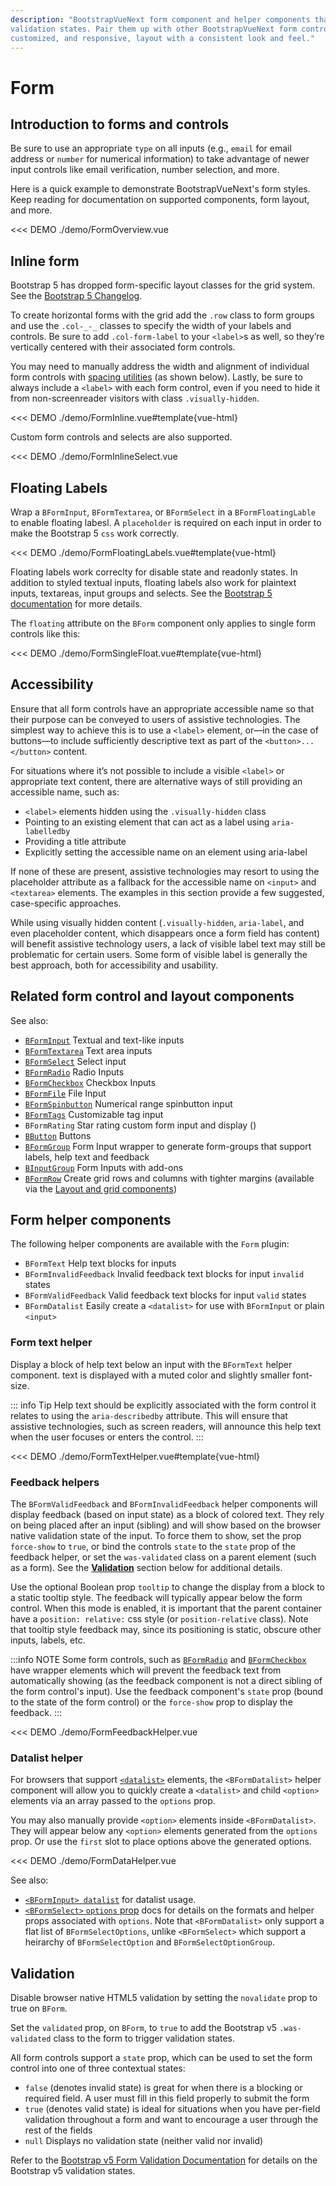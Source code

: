 ```yaml
---
description: "BootstrapVueNext form component and helper components that optionally support inline form styles and
validation states. Pair them up with other BootstrapVueNext form control components for an easy
customized, and responsive, layout with a consistent look and feel."
---
```


# Form

<PageHeader />

## Introduction to forms and controls

Be sure to use an appropriate `type` on all inputs (e.g., `email` for email address or `number` for
numerical information) to take advantage of newer input controls like email verification, number
selection, and more.

Here is a quick example to demonstrate BootstrapVueNext's form styles. Keep reading for documentation on
supported components, form layout, and more.

<<< DEMO ./demo/FormOverview.vue

## Inline form

Bootstrap 5 has dropped form-specific layout classes for the grid system. See the
[Bootstrap 5 Changelog](https://getbootstrap.com/docs/5.3/migration/#forms).

To create horizontal forms with the grid add the `.row` class to form groups and use the `.col-_-_` classes
to specify the width of your labels and controls. Be sure to add `.col-form-label` to your `<label>`s as well,
so they’re vertically centered with their associated form controls.

You may need to manually address the width and alignment of individual form controls with
[spacing utilities](/docs/reference/spacing-classes) (as shown below). Lastly, be sure to always
include a `<label>` with each form control, even if you need to hide it from non-screenreader
visitors with class `.visually-hidden`.

<<< DEMO ./demo/FormInline.vue#template{vue-html}

Custom form controls and selects are also supported.

<<< DEMO ./demo/FormInlineSelect.vue

## Floating Labels

Wrap a `BFormInput`, `BFormTextarea`, or `BFormSelect` in a `BFormFloatingLable` to enable floating labesl. A `placeholder`
is required on each input in order to make the Bootstrap 5 `css` work correctly.

<<< DEMO ./demo/FormFloatingLabels.vue#template{vue-html}

Floating labels work correclty for disable state and readonly states. In addition to styled textual inputs, floating labels
also work for plaintext inputs, textareas, input groups and selects.
See the [Bootstrap 5 documentation](https://getbootstrap.com/docs/5.3/forms/floating-labels) for more details.

The `floating` attribute on the `BForm` component only applies to single form controls like this:

<<< DEMO ./demo/FormSingleFloat.vue#template{vue-html}

## Accessibility

Ensure that all form controls have an appropriate accessible name so that their purpose can be conveyed to users of
assistive technologies. The simplest way to achieve this is to use a `<label>` element, or—in the case of buttons—to
include sufficiently descriptive text as part of the `<button>...</button>` content.

For situations where it’s not possible to include a visible `<label>` or appropriate text content, there are
alternative ways of still providing an accessible name, such as:

- `<label>` elements hidden using the `.visually-hidden` class
- Pointing to an existing element that can act as a label using `aria-labelledby`
- Providing a title attribute
- Explicitly setting the accessible name on an element using aria-label

If none of these are present, assistive technologies may resort to using the placeholder attribute as a fallback for
the accessible name on `<input>` and `<textarea>` elements. The examples in this section provide a few suggested, case-specific approaches.

While using visually hidden content (`.visually-hidden`, `aria-label`, and even placeholder content, which
disappears once a form field has content) will benefit assistive technology users, a lack of visible label text may
still be problematic for certain users. Some form of visible label is generally the best approach,
both for accessibility and usability.

## Related form control and layout components

See also:

- [`BFormInput`](/docs/components/form-input) Textual and text-like inputs
- [`BFormTextarea`](/docs/components/form-textarea) Text area inputs
- [`BFormSelect`](/docs/components/form-select) Select input
- [`BFormRadio`](/docs/components/form-radio) Radio Inputs
- [`BFormCheckbox`](/docs/components/form-checkbox) Checkbox Inputs
- [`BFormFile`](/docs/components/form-file) File Input
- [`BFormSpinbutton`](/docs/components/form-spinbutton) Numerical range spinbutton input
- [`BFormTags`](/docs/components/form-tags) Customizable tag input
- `BFormRating` Star rating custom form input and display (<NotYetImplemented/>)
- [`BButton`](/docs/components/button) Buttons
- [`BFormGroup`](/docs/components/form-group) Form Input wrapper to generate form-groups that
  support labels, help text and feedback
- [`BInputGroup`](/docs/components/input-group) Form Inputs with add-ons
- [`BFormRow`](/docs/components/grid-system) Create grid rows and columns with tighter margins
  (available via the [Layout and grid components](/docs/components/grid-system))

## Form helper components

The following helper components are available with the `Form` plugin:

- `BFormText` Help text blocks for inputs
- `BFormInvalidFeedback` Invalid feedback text blocks for input `invalid` states
- `BFormValidFeedback` Valid feedback text blocks for input `valid` states
- `BFormDatalist` Easily create a `<datalist>` for use with `BFormInput` or plain `<input>`

### Form text helper

Display a block of help text below an input with the `BFormText` helper component. text is
displayed with a muted color and slightly smaller font-size.

::: info Tip
Help text should be explicitly associated with the form control it relates to using the
`aria-describedby` attribute. This will ensure that assistive technologies, such as screen readers,
will announce this help text when the user focuses or enters the control.
:::

<<< DEMO ./demo/FormTextHelper.vue#template{vue-html}

### Feedback helpers

The `BFormValidFeedback` and `BFormInvalidFeedback` helper components will display
feedback (based on input state) as a block of colored text. They rely on being placed after an input
(sibling) and will show based on the browser native validation state of the input. To force them to
show, set the prop `force-show` to `true`, or bind the controls `state` to the `state` prop of the
feedback helper, or set the `was-validated` class on a parent element (such as a form). See the
[**Validation**](#validation) section below for additional details.

Use the optional Boolean prop `tooltip` to change the display from a block to a static tooltip
style. The feedback will typically appear below the form control. When this mode is enabled, it is
important that the parent container have a `position: relative:` css style (or `position-relative`
class). Note that tooltip style feedback may, since its positioning is static, obscure other inputs,
labels, etc.

:::info NOTE
Some form controls, such as [`BFormRadio`](/docs/components/form-radio#contextual-states) and
[`BFormCheckbox`](/docs/components/form-checkbox#contextual-states) have wrapper elements which will prevent
the feedback text from automatically showing (as the feedback component is not a direct sibling of the form
control's input). Use the feedback component's `state` prop (bound to the state of the form control)
or the `force-show` prop to display the feedback.
:::

<<< DEMO ./demo/FormFeedbackHelper.vue

### Datalist helper

For browsers that support
[`<datalist>`](https://developer.mozilla.org/en-US/docs/Web/HTML/Element/datalist) elements, the
`<BFormDatalist>` helper component will allow you to quickly create a `<datalist>` and child
`<option>` elements via an array passed to the `options` prop.

You may also manually provide `<option>` elements inside `<BFormDatalist>`. They will appear below
any `<option>` elements generated from the `options` prop. Or use the `first` slot to place options
above the generated options.

<<< DEMO ./demo/FormDataHelper.vue

See also:

- [`<BFormInput> datalist`](/docs/components/form-input#datalist-support) for datalist usage.
- [`<BFormSelect>` `options` prop](/docs/components/form-select#options-property) docs for details
  on the formats and helper props associated with `options`. Note that `<BFormDatalist>` only support
  a flat list of `BFormSelectOptions`, unlike `<BFormSelect>` which support a heirarchy of
  `BFormSelectOption` and `BFormSelectOptionGroup`.

## Validation

Disable browser native HTML5 validation by setting the `novalidate` prop to true on `BForm`.

Set the `validated` prop, on `BForm`, to `true` to add the Bootstrap v5 `.was-validated` class to
the form to trigger validation states.

All form controls support a `state` prop, which can be used to set the form control into one
of three contextual states:

- `false` (denotes invalid state) is great for when there is a blocking or required field. A user
  must fill in this field properly to submit the form
- `true` (denotes valid state) is ideal for situations when you have per-field validation throughout
  a form and want to encourage a user through the rest of the fields
- `null` Displays no validation state (neither valid nor invalid)

Refer to the
[Bootstrap v5 Form Validation Documentation](https://getbootstrap.com/docs/5.3/forms/validation/)
for details on the Bootstrap v5 validation states.

<ComponentReference :data="data" />

<script setup lang="ts">
import {data} from '../../data/components/form.data'
</script>
